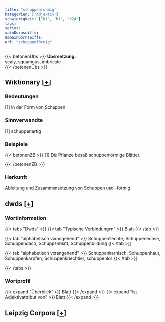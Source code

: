```yaml
---
title: "schuppenförmig"
kategorien: ["Adjektiv"]
schwierigkeit: ["k1", "h1", "r24"]
tags:
series:
mainDornseiffs:
domainDornseiffs:
url: "schuppenförmig"
---
```


{{< betonenÜbs >}}
**Übersetzung:**  
scaly, squamous, imbricate  
{{< /betonenÜbs >}}

## Wiktionary [[+](https://de.wiktionary.org/wiki/schuppenförmig)]

### Bedeutungen
[1] in der Form von Schuppen  

### Sinnverwandte
[1] schuppenartig  

### Beispiele
{{< betonenZB >}}
[1] Die Pflanze besaß schuppenförmige Blätter.  

{{< /betonenZB >}}
### Herkunft
Ableitung und Zusammensetzung von Schuppen und -förmig  



## dwds [[+](https://www.dwds.de/wb/schuppenförmig)]

### Wortinformation
{{< tabs "Dwds" >}}
{{< tab "Typische Verbindungen" >}}
Blatt
{{< /tab >}}

{{< tab "alphabetisch vorangehend" >}}
Schuppenflechte, Schuppenechse, Schuppendach, Schuppenblatt, Schuppenbildung
{{< /tab >}}

{{< tab "alphabetisch vorangehend" >}}
Schuppenharnisch, Schuppenhaut, Schuppenkarpfen, Schuppenkriechtier, schuppenlos
{{< /tab >}}

{{< /tabs >}}

### Wortprofil
{{< expand "Überblick" >}} Blatt {{< /expand >}}
{{< expand "ist Adjektivattribut von" >}} Blatt {{< /expand >}}

## Leipzig Corpora [[+](https://corpora.uni-leipzig.de/en/res?word=schuppenförmig&corpusId=deu_newscrawl-public_2018)]

